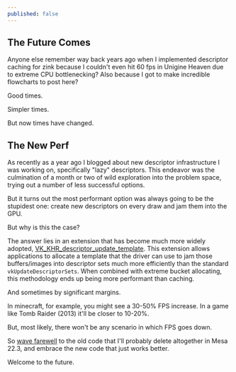 ```yaml
---
published: false
---
```

## The Future Comes

Anyone else remember way back years ago when I implemented descriptor caching for zink because I couldn't even hit 60 fps in Unigine Heaven due to extreme CPU bottlenecking? Also because I got to make incredible flowcharts to post here?

Good times.

Simpler times.

But now times have changed.

## The New Perf
As recently as a year ago I blogged about new descriptor infrastructure I was working on, specifically "lazy" descriptors. This endeavor was the culmination of a month or two of wild exploration into the problem space, trying out a number of less successful options.

But it turns out the most performant option was always going to be the stupidest one: create new descriptors on every draw and jam them into the GPU.

But why is this the case?

The answer lies in an extension that has become much more widely adopted, [VK_KHR_descriptor_update_template](https://registry.khronos.org/vulkan/specs/1.3-extensions/man/html/VK_KHR_descriptor_update_template.html). This extension allows applications to allocate a template that the driver can use to jam those buffers/images into descriptor sets much more efficiently than the standard `vkUpdateDescriptorSets`. When combined with extreme bucket allocating, this methodology ends up being more performant than caching.

And sometimes by significant margins.

In minecraft, for example, you might see a 30-50% FPS increase. In a game like Tomb Raider (2013) it'll be closer to 10-20%.

But, most likely, there won't be any scenario in which FPS goes down.

So [wave farewell](https://gitlab.freedesktop.org/mesa/mesa/-/merge_requests/17636) to the old code that I'll probably delete altogether in Mesa 22.3, and embrace the new code that just works better.

Welcome to the future.